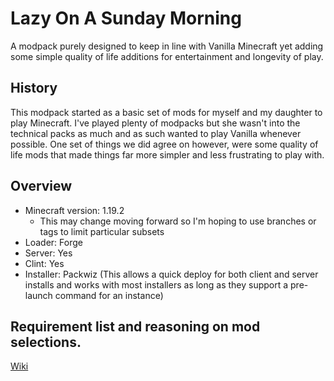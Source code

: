# Lazy On A Sunday Morning

A modpack purely designed to keep in line with Vanilla Minecraft yet adding some simple quality of life additions for entertainment and longevity of play.

## History

This modpack started as a basic set of mods for myself and my daughter to play Minecraft. I've played plenty of modpacks but she wasn't into the technical packs as much and as such wanted to play Vanilla whenever possible. One set of things we did agree on however, were some quality of life mods that made things far more simpler and less frustrating to play with.

## Overview

* Minecraft version: 1.19.2
  * This may change moving forward so I'm hoping to use branches or tags to limit particular subsets
* Loader: Forge
* Server: Yes
* Clint: Yes
* Installer: Packwiz (This allows a quick deploy for both client and server installs and works with most installers as long as they support a pre-launch command for an instance)

## Requirement list and reasoning on mod selections.

[Wiki](wiki)
